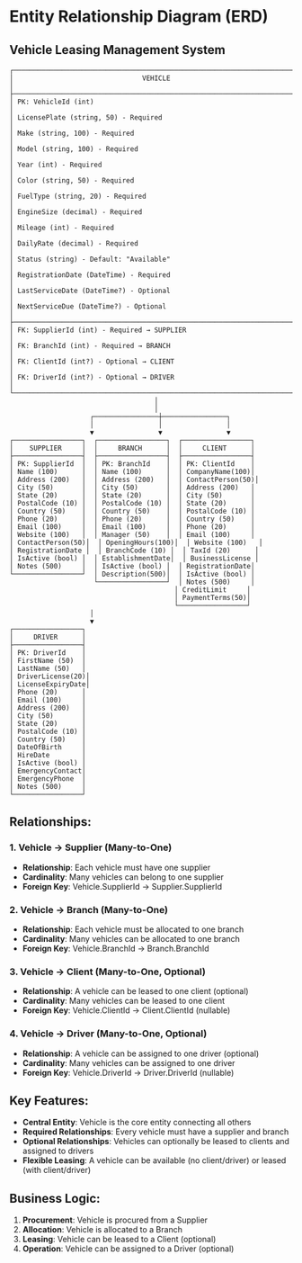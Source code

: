 # Entity Relationship Diagram (ERD)
## Vehicle Leasing Management System

```
┌─────────────────────────────────────────────────────────────────────────────────┐
│                                VEHICLE                                        │
├─────────────────────────────────────────────────────────────────────────────────┤
│ PK: VehicleId (int)                                                           │
│ LicensePlate (string, 50) - Required                                         │
│ Make (string, 100) - Required                                                │
│ Model (string, 100) - Required                                               │
│ Year (int) - Required                                                         │
│ Color (string, 50) - Required                                                │
│ FuelType (string, 20) - Required                                             │
│ EngineSize (decimal) - Required                                              │
│ Mileage (int) - Required                                                      │
│ DailyRate (decimal) - Required                                                │
│ Status (string) - Default: "Available"                                       │
│ RegistrationDate (DateTime) - Required                                        │
│ LastServiceDate (DateTime?) - Optional                                       │
│ NextServiceDue (DateTime?) - Optional                                         │
├─────────────────────────────────────────────────────────────────────────────────┤
│ FK: SupplierId (int) - Required → SUPPLIER                                   │
│ FK: BranchId (int) - Required → BRANCH                                       │
│ FK: ClientId (int?) - Optional → CLIENT                                      │
│ FK: DriverId (int?) - Optional → DRIVER                                      │
└─────────────────────────────────────────────────────────────────────────────────┘
                                    │
                                    │
                    ┌────────────────┼────────────────┐
                    │                │                │
                    ▼                ▼                ▼
┌─────────────────┐  ┌─────────────────┐  ┌─────────────────┐
│    SUPPLIER     │  │     BRANCH      │  │     CLIENT      │
├─────────────────┤  ├─────────────────┤  ├─────────────────┤
│ PK: SupplierId  │  │ PK: BranchId    │  │ PK: ClientId    │
│ Name (100)      │  │ Name (100)      │  │ CompanyName(100)│
│ Address (200)   │  │ Address (200)   │  │ ContactPerson(50)│
│ City (50)       │  │ City (50)       │  │ Address (200)   │
│ State (20)      │  │ State (20)      │  │ City (50)       │
│ PostalCode (10) │  │ PostalCode (10) │  │ State (20)      │
│ Country (50)    │  │ Country (50)    │  │ PostalCode (10) │
│ Phone (20)      │  │ Phone (20)      │  │ Country (50)    │
│ Email (100)     │  │ Email (100)     │  │ Phone (20)      │
│ Website (100)   │  │ Manager (50)    │  │ Email (100)     │
│ ContactPerson(50)│  │ OpeningHours(100)│  │ Website (100)   │
│ RegistrationDate │  │ BranchCode (10) │  │ TaxId (20)      │
│ IsActive (bool) │  │ EstablishmentDate│  │ BusinessLicense │
│ Notes (500)     │  │ IsActive (bool) │  │ RegistrationDate│
└─────────────────┘  │ Description(500)│  │ IsActive (bool) │
                     └─────────────────┘  │ Notes (500)     │
                                         │ CreditLimit     │
                                         │ PaymentTerms(50)│
                                         └─────────────────┘
                    │
                    ▼
┌─────────────────┐
│     DRIVER      │
├─────────────────┤
│ PK: DriverId    │
│ FirstName (50)  │
│ LastName (50)   │
│ DriverLicense(20)│
│ LicenseExpiryDate│
│ Phone (20)      │
│ Email (100)     │
│ Address (200)   │
│ City (50)       │
│ State (20)      │
│ PostalCode (10) │
│ Country (50)    │
│ DateOfBirth     │
│ HireDate        │
│ IsActive (bool) │
│ EmergencyContact│
│ EmergencyPhone  │
│ Notes (500)     │
└─────────────────┘

```

## Relationships:

### 1. Vehicle → Supplier (Many-to-One)
- **Relationship**: Each vehicle must have one supplier
- **Cardinality**: Many vehicles can belong to one supplier
- **Foreign Key**: Vehicle.SupplierId → Supplier.SupplierId

### 2. Vehicle → Branch (Many-to-One)
- **Relationship**: Each vehicle must be allocated to one branch
- **Cardinality**: Many vehicles can be allocated to one branch
- **Foreign Key**: Vehicle.BranchId → Branch.BranchId

### 3. Vehicle → Client (Many-to-One, Optional)
- **Relationship**: A vehicle can be leased to one client (optional)
- **Cardinality**: Many vehicles can be leased to one client
- **Foreign Key**: Vehicle.ClientId → Client.ClientId (nullable)

### 4. Vehicle → Driver (Many-to-One, Optional)
- **Relationship**: A vehicle can be assigned to one driver (optional)
- **Cardinality**: Many vehicles can be assigned to one driver
- **Foreign Key**: Vehicle.DriverId → Driver.DriverId (nullable)

## Key Features:
- **Central Entity**: Vehicle is the core entity connecting all others
- **Required Relationships**: Every vehicle must have a supplier and branch
- **Optional Relationships**: Vehicles can optionally be leased to clients and assigned to drivers
- **Flexible Leasing**: A vehicle can be available (no client/driver) or leased (with client/driver)

## Business Logic:
1. **Procurement**: Vehicle is procured from a Supplier
2. **Allocation**: Vehicle is allocated to a Branch
3. **Leasing**: Vehicle can be leased to a Client (optional)
4. **Operation**: Vehicle can be assigned to a Driver (optional) 